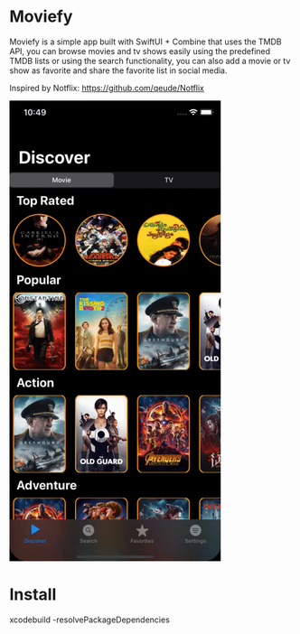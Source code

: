 # Moviefy

Moviefy is a simple app built with SwiftUI + Combine that uses the TMDB API, you can browse movies and tv shows easily using the predefined TMDB lists or using the search functionality, you can also add a movie or tv show as favorite and share the favorite list in social media.

Inspired by Notflix: https://github.com/qeude/Notflix

![](demo.gif)

# Install

xcodebuild -resolvePackageDependencies
